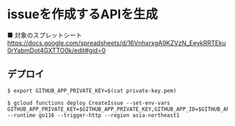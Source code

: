 # issueを作成するAPIを生成

■ 対象のスプレットシート
https://docs.google.com/spreadsheets/d/16VnhxrxgA9KZVzN_EeykRRTEku0rYabmDot4GXTTO0k/edit#gid=0


## デプロイ

```
$ export GITHUB_APP_PRIVATE_KEY=$(cat private-key.pem)

$ gcloud functions deploy CreateIssue --set-env-vars GITHUB_APP_PRIVATE_KEY=$GITHUB_APP_PRIVATE_KEY,GITHUB_APP_ID=$GITHUB_APP_ID,GITHUB_OWNER=$GITHUB_OWNER,INSTALLATION_ID=$INSTALLATION_ID,VERIFY_ID_TOKEN=$VERIFY_ID_TOKEN --runtime go116 --trigger-http --region asia-northeast1
```
